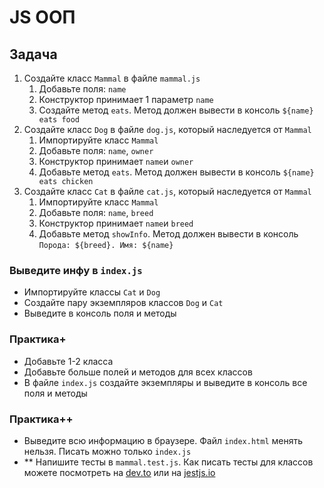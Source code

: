 # JS ООП
## Задача
1) Создайте класс `Mammal` в файле `mammal.js`
   1) Добавьте поля: `name`
   2) Конструктор принимает 1 параметр `name`
   3) Создайте метод `eats`. Метод должен вывести в консоль `${name} eats food`
2) Создайте класс `Dog` в файле `dog.js`, который наследуется от `Mammal`
   1) Импортируйте класс `Mammal`
   2) Добавьте поля: `name`, `owner`
   3) Конструктор принимает `name`и `owner`
   4) Добавьте метод `eats`. Метод должен вывести в консоль `${name} eats chicken`
3) Создайте класс `Cat` в файле `cat.js`, который наследуется от `Mammal`
   1) Импортируйте класс `Mammal` 
   2) Добавьте поля: `name`, `breed`
   3) Конструктор принимает `name`и `breed`
   4) Добавьте метод `showInfo`. Метод должен вывести в консоль `Порода: ${breed}. Имя: ${name}`

### Выведите инфу в `index.js`
- Импортируйте классы `Cat` и `Dog`
- Создайте пару экземпляров классов `Dog` и `Cat`
- Выведите в консоль поля и методы

### Практика+
- Добавьте 1-2 класса
- Добавьте больше полей и методов для всех классов
- В файле `index.js` создайте экземпляры и выведите в консоль все поля и методы

### Практика++
- Выведите всю информацию в браузере. Файл `index.html` менять нельзя. Писать можно только `index.js`
- ** Напишите тесты в `mammal.test.js`. Как писать тесты для классов можете посмотреть на [dev.to](https://dev.to/dstrekelj/how-to-test-classes-with-jest-jif) или на [jestjs.io](https://jestjs.io/ru/docs/25.x/es6-class-mocks)
